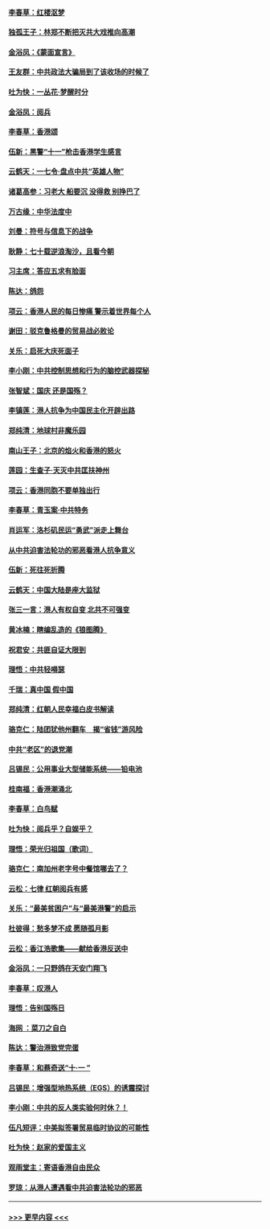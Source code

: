 #### [李春草：红楼沤梦](../pages/nsc993/n11569673.md?t=10051811) 
#### [独孤王子：林郑不断把灭共大戏推向高潮](../pages/nsc993/n11569381.md?t=10051811) 
#### [金浴凤：《蒙面宣言》](../pages/nsc993/n11569368.md?t=10051811) 
#### [王友群：中共政法大骗局到了该收场的时候了](../pages/nsc993/n11568940.md?t=10051811) 
#### [吐为快：一丛花‧梦醒时分](../pages/nsc993/n11567491.md?t=10051811) 
#### [金浴凤：阅兵](../pages/nsc993/n11567454.md?t=10051811) 
#### [李春草：香港颂](../pages/nsc993/n11567444.md?t=10051811) 
#### [伍新：黑警“十一”枪击香港学生感言](../pages/nsc993/n11567426.md?t=10051811) 
#### [云鹤天：一七令‧盘点中共“英雄人物”](../pages/nsc993/n11567091.md?t=10051811) 
#### [诸葛高参：习老大 船要沉 没得救 别挣巴了](../pages/nsc993/n11566976.md?t=10051811) 
#### [万古缘：中华法度中](../pages/nsc993/n11566726.md?t=10051811) 
#### [刘曼：符号与信息下的战争](../pages/nsc993/n11564655.md?t=10051811) 
#### [耿静：七十载逆浪淘沙，且看今朝](../pages/nsc993/n11564520.md?t=10051811) 
#### [习主席：答应五求有脸面](../pages/nsc993/n11563953.md?t=10051811) 
#### [陈达：鸽怨](../pages/nsc993/n11561879.md?t=10051811) 
#### [项云：香港人民的每日惨痛  警示着世界每个人](../pages/nsc993/n11559273.md?t=10051811) 
#### [谢田：驳克鲁格曼的贸易战必败论](../pages/nsc993/n11555840.md?t=10051811) 
#### [关乐：启死大庆死面子](../pages/nsc993/n11556823.md?t=10051811) 
#### [李小刚：中共控制思想和行为的脑控武器探秘](../pages/nsc993/n11556776.md?t=10051811) 
#### [张智斌：国庆  还是国殇？](../pages/nsc993/n11556617.md?t=10051811) 
#### [李镇莲：港人抗争为中国民主化开辟出路](../pages/nsc993/n11556570.md?t=10051811) 
#### [郑纯清：地球村非魔乐园](../pages/nsc993/n11555415.md?t=10051811) 
#### [南山王子：北京的焰火和香港的怒火](../pages/nsc993/n11555318.md?t=10051811) 
#### [莲园：生查子·天灭中共匡扶神州](../pages/nsc993/n11555302.md?t=10051811) 
#### [项云：香港同胞不要单独出行](../pages/nsc993/n11555276.md?t=10051811) 
#### [李春草：青玉案‧中共特务](../pages/nsc993/n11552356.md?t=10051811) 
#### [肖运军：洛杉矶民运“勇武”派走上舞台](../pages/nsc993/n11551595.md?t=10051811) 
#### [从中共迫害法轮功的邪恶看港人抗争意义](../pages/nsc993/n11540858.md?t=10051811) 
#### [伍新：死往死折腾](../pages/nsc993/n11550174.md?t=10051811) 
#### [云鹤天：中国大陆是座大监狱](../pages/nsc993/n11550155.md?t=10051811) 
#### [张三一言：港人有权自变 北共不可强变](../pages/nsc993/n11550132.md?t=10051811) 
#### [黄冰楠：瞎编乱造的《狼图腾》](../pages/nsc993/n11550082.md?t=10051811) 
#### [祝君安：共匪自证大限到](../pages/nsc993/n11550041.md?t=10051811) 
#### [理悟：中共轻嘚瑟](../pages/nsc993/n11547978.md?t=10051811) 
#### [千瑞：真中国 假中国](../pages/nsc993/n11547865.md?t=10051811) 
#### [郑纯清：红朝人民幸福白皮书解读](../pages/nsc993/n11547499.md?t=10051811) 
#### [骆克仁：陆团犹他州翻车　揭“省钱”游风险](../pages/nsc993/n11546977.md?t=10051811) 
#### [中共“老区”的退党潮](../pages/nsc993/n11545995.md?t=10051811) 
#### [吕锡民：公用事业大型储能系统——铅电池](../pages/nsc993/n11545701.md?t=10051811) 
#### [桂南福：香港潮涌北](../pages/nsc993/n11545682.md?t=10051811) 
#### [李春草：白鸟赋](../pages/nsc993/n11545663.md?t=10051811) 
#### [吐为快：阅兵乎？自娱乎？](../pages/nsc993/n11545625.md?t=10051811) 
#### [理悟：荣光归祖国（歌词）](../pages/nsc993/n11545616.md?t=10051811) 
#### [骆克仁：南加州老字号中餐馆哪去了？](../pages/nsc993/n11545120.md?t=10051811) 
#### [云松：七律 红朝阅兵有感](../pages/nsc993/n11542394.md?t=10051811) 
#### [关乐：“最美贫困户”与“最美港警”的启示](../pages/nsc993/n11542252.md?t=10051811) 
#### [杜彼得：愁多梦不成 愿随孤月影](../pages/nsc993/n11540296.md?t=10051811) 
#### [云松：香江浩歌集——献给香港反送中](../pages/nsc993/n11540149.md?t=10051811) 
#### [金浴凤：一只野鸽在天安门翔飞](../pages/nsc993/n11540280.md?t=10051811) 
#### [李春草：叹港人](../pages/nsc993/n11540119.md?t=10051811) 
#### [理悟：告别国殇日](../pages/nsc993/n11539610.md?t=10051811) 
#### [海网 ：菜刀之自白](../pages/nsc993/n11539597.md?t=10051811) 
#### [陈达：警治港致党完蛋](../pages/nsc993/n11538127.md?t=10051811) 
#### [李春草：和蔡奇送“十·一 ”](../pages/nsc993/n11537810.md?t=10051811) 
#### [吕锡民：增强型地热系统（EGS）的诱震探讨](../pages/nsc993/n11537765.md?t=10051811) 
#### [李小刚：中共的反人类实验何时休？！](../pages/nsc993/n11537669.md?t=10051811) 
#### [伍凡短评：中美拟签署贸易临时协议的可能性](../pages/nsc993/n11536773.md?t=10051811) 
#### [吐为快：赵家的爱国主义](../pages/nsc993/n11536750.md?t=10051811) 
#### [观雨堂主：寄语香港自由民众](../pages/nsc993/n11536735.md?t=10051811) 
#### [罗琼：从港人遭遇看中共迫害法轮功的邪恶](../pages/nsc993/n11507862.md?t=10051811) 

----
#### [ >>> 更早内容 <<< ](../indexes/nsc993-earlier.md)
